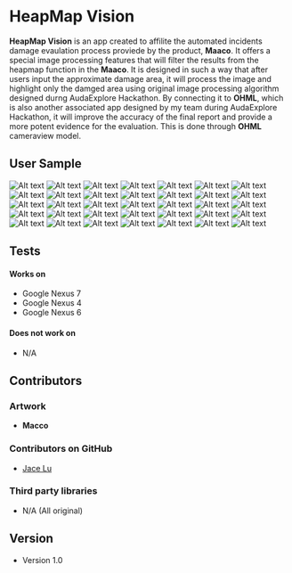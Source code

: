 HeapMap Vision
======
**HeapMap Vision** is an app created to affilite the automated incidents damage evaulation process proviede by the product, **Maaco**. It offers a special image processing features that will filter the results from the heapmap function in the **Maaco**. It is designed in such a way that after users input the approximate damage area, it will process the image and highlight only the damged area using original image processing algorithm designed durng AudaExplore Hackathon. By connecting it to **OHML**, which is also another associated app designed by my team during AudaExplore Hackathon, it will improve the accuracy of the final report and provide a more potent evidence for the evaluation. This is done through **OHML** cameraview model.

## User Sample 
![Alt text](https://cloud.githubusercontent.com/assets/13673458/11005531/18d56c4e-8473-11e5-9659-bcd8f3a2147a.jpg?raw=true "Optional Title")
![Alt text](https://cloud.githubusercontent.com/assets/13673458/11005532/18eea42a-8473-11e5-819b-54b6f6e5d722.jpg?raw=true "Optional Title")
![Alt text](https://cloud.githubusercontent.com/assets/13673458/11005525/18bb70aa-8473-11e5-9076-218696102c83.jpg?raw=true "Optional Title")
![Alt text](https://cloud.githubusercontent.com/assets/13673458/11005529/18d54408-8473-11e5-918c-a17dc4163979.jpg?raw=true "Optional Title")
![Alt text](http://c.dryicons.com/images/icon_sets/handy_icons_set/png/128x128/down_arrow.png?raw=true "Optional Title")
![Alt text](http://c.dryicons.com/images/icon_sets/handy_icons_set/png/128x128/down_arrow.png?raw=true "Optional Title")
![Alt text](http://c.dryicons.com/images/icon_sets/handy_icons_set/png/128x128/down_arrow.png?raw=true "Optional Title")
![Alt text](http://c.dryicons.com/images/icon_sets/handy_icons_set/png/128x128/down_arrow.png?raw=true "Optional Title")
![Alt text](http://c.dryicons.com/images/icon_sets/handy_icons_set/png/128x128/down_arrow.png?raw=true "Optional Title")
![Alt text](http://c.dryicons.com/images/icon_sets/handy_icons_set/png/128x128/down_arrow.png?raw=true "Optional Title")
![Alt text](https://cloud.githubusercontent.com/assets/13673458/11005528/18d4de78-8473-11e5-893a-828e40f3aa46.jpg?raw=true "Optional Title")
![Alt text](https://cloud.githubusercontent.com/assets/13673458/11005524/18bb2e74-8473-11e5-9501-db3911b77296.jpg?raw=true "Optional Title")
![Alt text](http://c.dryicons.com/images/icon_sets/handy_icons_set/png/128x128/down_arrow.png?raw=true "Optional Title")
![Alt text](http://c.dryicons.com/images/icon_sets/handy_icons_set/png/128x128/down_arrow.png?raw=true "Optional Title")
![Alt text](http://c.dryicons.com/images/icon_sets/handy_icons_set/png/128x128/down_arrow.png?raw=true "Optional Title")
![Alt text](http://c.dryicons.com/images/icon_sets/handy_icons_set/png/128x128/down_arrow.png?raw=true "Optional Title")
![Alt text](http://c.dryicons.com/images/icon_sets/handy_icons_set/png/128x128/down_arrow.png?raw=true "Optional Title")
![Alt text](http://c.dryicons.com/images/icon_sets/handy_icons_set/png/128x128/down_arrow.png?raw=true "Optional Title")
![Alt text](https://cloud.githubusercontent.com/assets/13673458/11005530/18d55600-8473-11e5-98d9-7b55049c8a97.jpg?raw=true "Optional Title")
![Alt text](https://cloud.githubusercontent.com/assets/13673458/11005521/18b8df48-8473-11e5-90e6-d8a217ef2860.jpg?raw=true "Optional Title")
![Alt text](http://c.dryicons.com/images/icon_sets/handy_icons_set/png/128x128/down_arrow.png?raw=true "Optional Title")
![Alt text](http://c.dryicons.com/images/icon_sets/handy_icons_set/png/128x128/down_arrow.png?raw=true "Optional Title")
![Alt text](http://c.dryicons.com/images/icon_sets/handy_icons_set/png/128x128/down_arrow.png?raw=true "Optional Title")
![Alt text](http://c.dryicons.com/images/icon_sets/handy_icons_set/png/128x128/down_arrow.png?raw=true "Optional Title")
![Alt text](http://c.dryicons.com/images/icon_sets/handy_icons_set/png/128x128/down_arrow.png?raw=true "Optional Title")
![Alt text](http://c.dryicons.com/images/icon_sets/handy_icons_set/png/128x128/down_arrow.png?raw=true "Optional Title")
![Alt text](https://cloud.githubusercontent.com/assets/13673458/11005522/18b9d510-8473-11e5-96a0-2137e9f26741.jpg?raw=true "Optional Title")
![Alt text](https://cloud.githubusercontent.com/assets/13673458/11005523/18ba8b4a-8473-11e5-8c08-3d14c1e3e7aa.jpg?raw=true "Optional Title")
![Alt text](http://c.dryicons.com/images/icon_sets/handy_icons_set/png/128x128/down_arrow.png?raw=true "Optional Title")
![Alt text](http://c.dryicons.com/images/icon_sets/handy_icons_set/png/128x128/down_arrow.png?raw=true "Optional Title")
![Alt text](http://c.dryicons.com/images/icon_sets/handy_icons_set/png/128x128/down_arrow.png?raw=true "Optional Title")
![Alt text](http://c.dryicons.com/images/icon_sets/handy_icons_set/png/128x128/down_arrow.png?raw=true "Optional Title")
![Alt text](http://c.dryicons.com/images/icon_sets/handy_icons_set/png/128x128/down_arrow.png?raw=true "Optional Title")
![Alt text](http://c.dryicons.com/images/icon_sets/handy_icons_set/png/128x128/down_arrow.png?raw=true "Optional Title")
![Alt text](https://cloud.githubusercontent.com/assets/13673458/11005527/18d45f8e-8473-11e5-9cb7-60e554349a90.jpg?raw=true "Optional Title")


## Tests
#### Works on
* Google Nexus 7
* Google Nexus 4
* Google Nexus 6

#### Does not work on
* N/A

## Contributors
### Artwork
* **Macco**
### Contributors on GitHub
* [Jace Lu](https://github.com/CodeInSuits)

### Third party libraries
* N/A (All original)

## Version 
* Version 1.0
